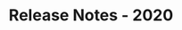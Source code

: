 ﻿---
title: Release Notes - 2020
description: "Release Notes - 2020 – learn about the latest updates and fixes."
type: docs
weight: 19
url: /net/release-notes-2020/
---


